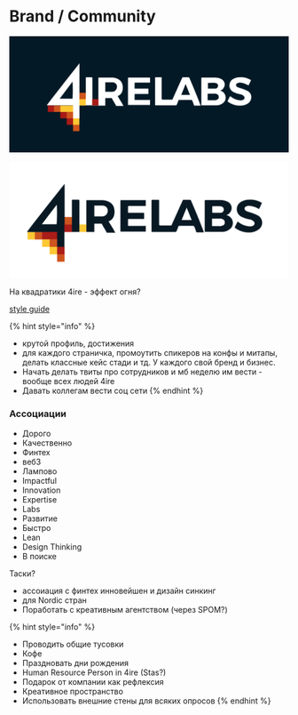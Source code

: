 # Brand / Community

![](../../.gitbook/assets/4ire-labs-logo.png)

![](../../.gitbook/assets/fonts-+-colors-2.png)

На квадратики 4ire - эффект огня?

[style guide](https://www.figma.com/file/TBaNlFwSZ3i9mB7UdN1wCD44/4IRE-Style-Guide)

{% hint style="info" %}
* крутой профиль, достижения
* для каждого страничка, промоутить спикеров на конфы и митапы, делать классные кейс стади и тд. У каждого свой бренд и бизнес.
* Начать делать твиты про сотрудников и мб неделю им вести - вообще всех людей 4ire
* Давать коллегам вести соц сети
{% endhint %}

### Ассоциации

* Дорого
* Качественно
* Финтех
* веб3
* Лампово
* Impactful
* Innovation
* Expertise
* Labs
* Развитие
* Быстро
* Lean
* Design Thinking
* В поиске

Таски?

* ассоиация с финтех инновейшен и дизайн синкинг
* для Nordic стран
* Поработать с креативным агентством \(через SPOM?\)



{% hint style="info" %}
* Проводить общие тусовки
* Кофе
* Праздновать дни рождения
* Human Resource Person in 4ire \(Stas?\)
* Подарок от компании как рефлексия
* Креативное пространство
* Использовать внешние стены для всяких опросов
{% endhint %}

